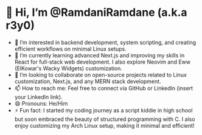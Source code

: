 # 👋 Hi, I’m @RamdaniRamdane (a.k.a r3y0)

- 👀 I’m interested in backend development, system scripting, and creating efficient workflows on minimal Linux setups.
- 🌱 I’m currently learning advanced Next.js and improving my skills in React for full-stack web development. I also explore Neovim and Eww (ElKowar's Wacky Widgets) customization.
- 💞️ I’m looking to collaborate on open-source projects related to Linux customization, Next.js, and any MERN stack development.
- 📫 How to reach me: Feel free to connect via GitHub or LinkedIn (insert your LinkedIn link).
- 😄 Pronouns: He/Him
- ⚡ Fun fact: I started my coding journey as a script kiddie in high school but soon embraced the beauty of structured programming with C. I also enjoy customizing my Arch Linux setup, making it minimal and efficient!

<!---
RamdaniRamdane/RamdaniRamdane is a ✨ special ✨ repository because its `README.md` (this file) appears on your GitHub profile.
You can click the Preview link to take a look at your changes.
--->
